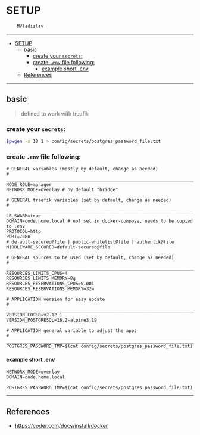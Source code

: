 # SETUP

```sh
    MVladislav
```

---

- [SETUP](#setup)
  - [basic](#basic)
    - [create your `secrets`:](#create-your-secrets)
    - [create `.env` file following:](#create-env-file-following)
      - [example short .env](#example-short-env)
  - [References](#references)

---

## basic

> defined to work with treafik

### create your `secrets`:

```sh
$pwgen -s 18 1 > config/secrets/postgres_password_file.txt
```

### create `.env` file following:

```env
# GENERAL variables (mostly by default, change as needed)
# ______________________________________________________________________________
NODE_ROLE=manager
NETWORK_MODE=overlay # by default "bridge"

# GENERAL traefik variables (set by default, change as needed)
# ______________________________________________________________________________
LB_SWARM=true
DOMAIN=code.home.local # not set in docker-compose, needs to be copied to .env
PROTOCOL=http
PORT=7080
# default-secured@file | public-whitelist@file | authentik@file
MIDDLEWARE_SECURED=default-secured@file

# GENERAL sources to be used (set by default, change as needed)
# ______________________________________________________________________________
RESOURCES_LIMITS_CPUS=4
RESOURCES_LIMITS_MEMORY=8g
RESOURCES_RESERVATIONS_CPUS=0.001
RESOURCES_RESERVATIONS_MEMORY=32m

# APPLICATION version for easy update
# ______________________________________________________________________________
VERSION_CODER=v2.12.1
VERSION_POSTGRESQL=16.2-alpine3.19

# APPLICATION general variable to adjust the apps
# ______________________________________________________________________________
POSTGRES_PASSWORD_TMP=$(cat config/secrets/postgres_password_file.txt)
```

#### example short .env

```env
NETWORK_MODE=overlay
DOMAIN=code.home.local

POSTGRES_PASSWORD_TMP=$(cat config/secrets/postgres_password_file.txt)
```

---

## References

- <https://coder.com/docs/install/docker>
